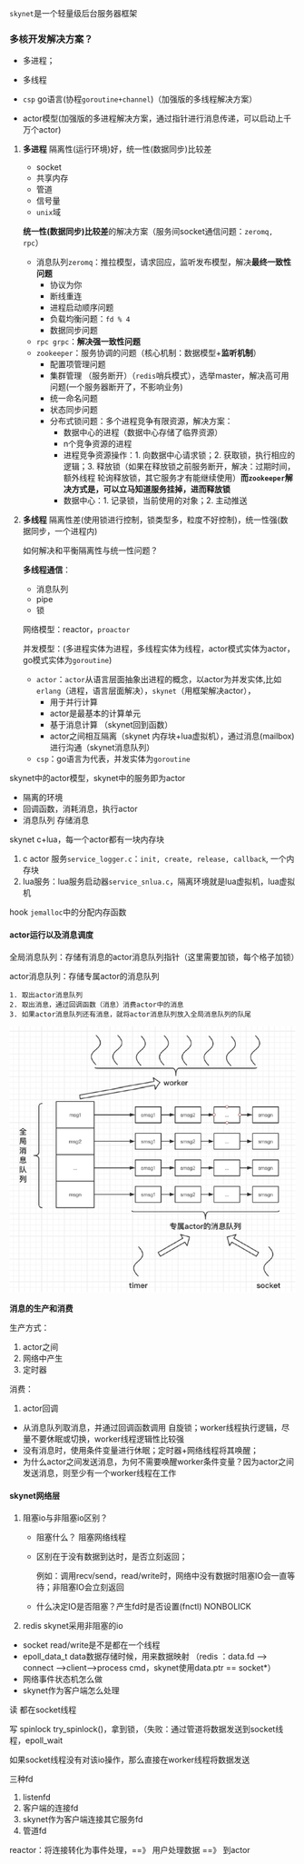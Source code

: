 `skynet`是一个轻量级后台服务器框架



### 多核开发解决方案？

- 多进程；

- 多线程
- `csp` go语言(协程`goroutine+channel`)（加强版的多线程解决方案）
- actor模型(加强版的多进程解决方案，通过指针进行消息传递，可以启动上千万个actor)



1. **多进程** 隔离性(运行环境)好，统一性(数据同步)比较差

   - socket
   - 共享内存
   - 管道
   - 信号量
   - `unix`域

   **统一性(数据同步)比较差**的解决方案（服务间socket通信问题：`zeromq, rpc`）

   - 消息队列`zeromq`：推拉模型，请求回应，监听发布模型，解决**最终一致性问题**
     - 协议为你
     - 断线重连
     - 进程启动顺序问题
     - 负载均衡问题：`fd % 4`
     - 数据同步问题
   - `rpc grpc`：**解决强一致性问题**
   - `zookeeper`：服务协调的问题（核心机制：数据模型+**监听机制**）
     - 配置项管理问题
     - 集群管理 （服务断开）（`redis`哨兵模式），选举master，解决高可用问题(一个服务器断开了，不影响业务)
     - 统一命名问题
     - 状态同步问题
     - 分布式锁问题：多个进程竞争有限资源，解决方案：
       - 数据中心的进程（数据中心存储了临界资源）
       - n个竞争资源的进程
       - 进程竞争资源操作：1. 向数据中心请求锁；2. 获取锁，执行相应的逻辑；3. 释放锁（如果在释放锁之前服务断开，解决：过期时间，额外线程 轮询释放锁，其它服务才有能继续使用）**而`zookeeper`解决方式是，可以立马知道服务挂掉，进而释放锁**
       - 数据中心：1. 记录锁，当前使用的对象；2. 主动推送

2. **多线程** 隔离性差(使用锁进行控制，锁类型多，粒度不好控制)，统一性强(数据同步，一个进程内)

   如何解决和平衡隔离性与统一性问题？

   **多线程通信**：

   - 消息队列
   - pipe
   - 锁

   网络模型：reactor，`proactor`

   并发模型：(多进程实体为进程，多线程实体为线程，actor模式实体为actor，go模式实体为`goroutine`)

   - `actor`：`actor`从语言层面抽象出进程的概念，以actor为并发实体,比如`erlang`（进程，语言层面解决），`skynet`（用框架解决actor），
     - 用于并行计算
     - actor是最基本的计算单元
     - 基于消息计算 （skynet回到函数）
     - actor之间相互隔离（skynet 内存块+lua虚拟机），通过消息(mailbox)进行沟通（skynet消息队列）
   - `csp`：go语言为代表，并发实体为`goroutine`



skynet中的actor模型，skynet中的服务即为actor

- 隔离的环境
- 回调函数，消耗消息，执行actor
- 消息队列  存储消息

skynet c+lua，每一个actor都有一块内存块

1. c actor 服务`service_logger.c`：`init, create, release, callback`, 一个内存块
2. lua服务：lua服务启动器`service_snlua.c`，隔离环境就是lua虚拟机，lua虚拟机

hook `jemalloc`中的分配内存函数



#### **actor运行以及消息调度**

全局消息队列：存储有消息的actor消息队列指针（这里需要加锁，每个格子加锁）

actor消息队列：存储专属actor的消息队列

	1. 取出actor消息队列
 	2. 取出消息，通过回调函数（消息）消费actor中的消息
 	3. 如果actor消息队列还有消息，就将actor消息队列放入全局消息队列的队尾

![skynet_msg](..\pic\skynet_msg.png)

**消息的生产和消费**

生产方式：

1. actor之间
2. 网络中产生
3. 定时器

消费：

1. actor回调

- 从消息队列取消息，并通过回调函数调用  自旋锁；worker线程执行逻辑，尽量不要休眠或切换，worker线程逻辑性比较强
- 没有消息时，使用条件变量进行休眠；定时器+网络线程将其唤醒；
- 为什么actor之间发送消息，为何不需要唤醒worker条件变量？因为actor之间发送消息，则至少有一个worker线程在工作



#### skynet网络层

1. 阻塞io与非阻塞io区别？

   - 阻塞什么？ 阻塞网络线程

   - 区别在于没有数据到达时，是否立刻返回；

     例如：调用recv/send，read/write时，网络中没有数据时阻塞IO会一直等待；非阻塞IO会立刻返回

   - 什么决定IO是否阻塞？产生fd时是否设置(fnctl)  NONBOLICK

2. redis skynet采用非阻塞的io



- socket read/write是不是都在一个线程
- epoll_data_t data数据存储时候，用来数据映射 （redis ：data.fd --> connect -->client-->process cmd，skynet使用data.ptr  == socket*）
- 网络事件状态机怎么做
- skynet作为客户端怎么处理



读 都在socket线程

写 spinlock try_spinlock()，拿到锁，（失败：通过管道将数据发送到socket线程，epoll_wait

如果socket线程没有对该io操作，那么直接在worker线程将数据发送





三种fd

1. listenfd
2. 客户端的连接fd
3. skynet作为客户端连接其它服务fd
4. 管道fd

reactor：将连接转化为事件处理，==》 用户处理数据 ==》 到actor









